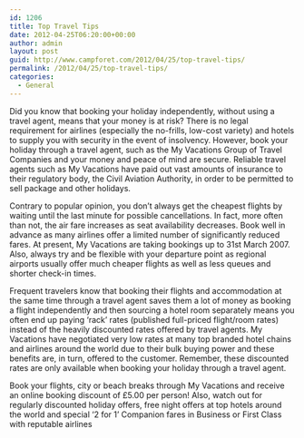 ```yaml
---
id: 1206
title: Top Travel Tips
date: 2012-04-25T06:20:00+00:00
author: admin
layout: post
guid: http://www.campforet.com/2012/04/25/top-travel-tips/
permalink: /2012/04/25/top-travel-tips/
categories:
  - General
---
```

Did you know that booking your holiday independently, without using a travel agent, means that your money is at risk? There is no legal requirement for airlines (especially the no-frills, low-cost variety) and hotels to supply you with security in the event of insolvency. However, book your holiday through a travel agent, such as the My Vacations Group of Travel Companies and your money and peace of mind are secure. Reliable travel agents such as My Vacations have paid out vast amounts of insurance to their regulatory body, the Civil Aviation Authority, in order to be permitted to sell package and other holidays. 

Contrary to popular opinion, you don’t always get the cheapest flights by waiting until the last minute for possible cancellations. In fact, more often than not, the air fare increases as seat availability decreases. Book well in advance as many airlines offer a limited number of significantly reduced fares. At present, My Vacations are taking bookings up to 31st March 2007. Also, always try and be flexible with your departure point as regional airports usually offer much cheaper flights as well as less queues and shorter check-in times.

Frequent travelers know that booking their flights and accommodation at the same time through a travel agent saves them a lot of money as booking a flight independently and then sourcing a hotel room separately means you often end up paying ‘rack’ rates (published full-priced flight/room rates) instead of the heavily discounted rates offered by travel agents. My Vacations have negotiated very low rates at many top branded hotel chains and airlines around the world due to their bulk buying power and these benefits are, in turn, offered to the customer. Remember, these discounted rates are only available when booking your holiday through a travel agent.

Book your flights, city or beach breaks through My Vacations and receive an online booking discount of £5.00 per person! Also, watch out for regularly discounted holiday offers, free night offers at top hotels around the world and special ‘2 for 1’ Companion fares in Business or First Class with reputable airlines